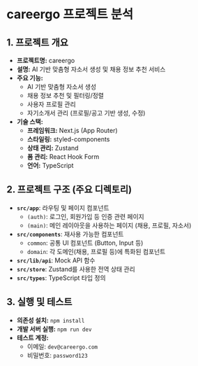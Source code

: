 # careergo 프로젝트 분석

## 1. 프로젝트 개요

- **프로젝트명:** careergo
- **설명:** AI 기반 맞춤형 자소서 생성 및 채용 정보 추천 서비스
- **주요 기능:**
    - AI 기반 맞춤형 자소서 생성
    - 채용 정보 추천 및 필터링/정렬
    - 사용자 프로필 관리
    - 자기소개서 관리 (프로필/공고 기반 생성, 수정)
- **기술 스택:**
    - **프레임워크:** Next.js (App Router)
    - **스타일링:** styled-components
    - **상태 관리:** Zustand
    - **폼 관리:** React Hook Form
    - **언어:** TypeScript

## 2. 프로젝트 구조 (주요 디렉토리)

- **`src/app`**: 라우팅 및 페이지 컴포넌트
    - `(auth)`: 로그인, 회원가입 등 인증 관련 페이지
    - `(main)`: 메인 레이아웃을 사용하는 페이지 (채용, 프로필, 자소서)
- **`src/components`**: 재사용 가능한 컴포넌트
    - `common`: 공통 UI 컴포넌트 (Button, Input 등)
    - `domain`: 각 도메인(채용, 프로필 등)에 특화된 컴포넌트
- **`src/lib/api`**: Mock API 함수
- **`src/store`**: Zustand를 사용한 전역 상태 관리
- **`src/types`**: TypeScript 타입 정의

## 3. 실행 및 테스트

- **의존성 설치:** `npm install`
- **개발 서버 실행:** `npm run dev`
- **테스트 계정:**
    - 이메일: `dev@careergo.com`
    - 비밀번호: `password123`
